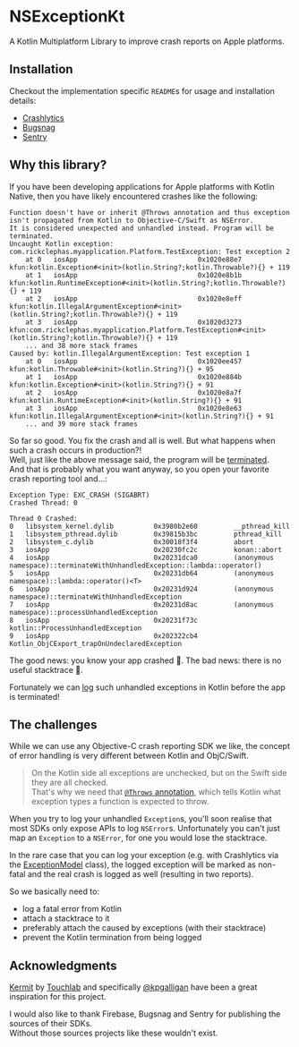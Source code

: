 # NSExceptionKt

A Kotlin Multiplatform Library to improve crash reports on Apple platforms.

## Installation

Checkout the implementation specific `README`s for usage and installation details:

* [Crashlytics](nsexception-kt-crashlytics/README.md)
* [Bugsnag](nsexception-kt-bugsnag/README.md)
* [Sentry](nsexception-kt-sentry/README.md)

## Why this library?

If you have been developing applications for Apple platforms with Kotlin Native, 
then you have likely encountered crashes like the following:

```
Function doesn't have or inherit @Throws annotation and thus exception isn't propagated from Kotlin to Objective-C/Swift as NSError.
It is considered unexpected and unhandled instead. Program will be terminated.
Uncaught Kotlin exception: com.rickclephas.myapplication.Platform.TestException: Test exception 2
    at 0   iosApp                              0x1020e88e7        kfun:kotlin.Exception#<init>(kotlin.String?;kotlin.Throwable?){} + 119 
    at 1   iosApp                              0x1020e8b1b        kfun:kotlin.RuntimeException#<init>(kotlin.String?;kotlin.Throwable?){} + 119 
    at 2   iosApp                              0x1020e8eff        kfun:kotlin.IllegalArgumentException#<init>(kotlin.String?;kotlin.Throwable?){} + 119 
    at 3   iosApp                              0x1020d3273        kfun:com.rickclephas.myapplication.Platform.TestException#<init>(kotlin.String?;kotlin.Throwable?){} + 119 
    ... and 38 more stack frames
Caused by: kotlin.IllegalArgumentException: Test exception 1
    at 0   iosApp                              0x1020ee457        kfun:kotlin.Throwable#<init>(kotlin.String?){} + 95 
    at 1   iosApp                              0x1020e884b        kfun:kotlin.Exception#<init>(kotlin.String?){} + 91 
    at 2   iosApp                              0x1020e8a7f        kfun:kotlin.RuntimeException#<init>(kotlin.String?){} + 91 
    at 3   iosApp                              0x1020e8e63        kfun:kotlin.IllegalArgumentException#<init>(kotlin.String?){} + 91
    ... and 39 more stack frames
```

So far so good. You fix the crash and all is well. But what happens when such a crash occurs in production?!  
Well, just like the above message said, the program will be [terminated](https://github.com/JetBrains/kotlin/blob/02901aeb106146274df7cff5686f8e376652fe2a/kotlin-native/runtime/src/main/cpp/Exceptions.cpp#L92).  
And that is probably what you want anyway, so you open your favorite crash reporting tool and...:

```
Exception Type: EXC_CRASH (SIGABRT)
Crashed Thread: 0

Thread 0 Crashed:
0   libsystem_kernel.dylib          0x3980b2e60         __pthread_kill
1   libsystem_pthread.dylib         0x39815b3bc         pthread_kill
2   libsystem_c.dylib               0x30018f3f4         abort
3   iosApp                          0x20230fc2c         konan::abort
4   iosApp                          0x20231dca0         (anonymous namespace)::terminateWithUnhandledException::lambda::operator()
5   iosApp                          0x20231db64         (anonymous namespace)::lambda::operator()<T>
6   iosApp                          0x20231d924         (anonymous namespace)::terminateWithUnhandledException
7   iosApp                          0x20231d8ac         (anonymous namespace)::processUnhandledException
8   iosApp                          0x20231f73c         kotlin::ProcessUnhandledException
9   iosApp                          0x202322cb4         Kotlin_ObjCExport_trapOnUndeclaredException
```

The good news: you know your app crashed 🥸. The bad news: there is no useful stacktrace 🥹.

Fortunately we can [log](https://kotlinlang.org/api/latest/jvm/stdlib/kotlin.native/set-unhandled-exception-hook.html) 
such unhandled exceptions in Kotlin before the app is terminated! 

## The challenges

While we can use any Objective-C crash reporting SDK we like, 
the concept of error handling is very different between Kotlin and ObjC/Swift.

> On the Kotlin side all exceptions are unchecked, but on the Swift side they are all checked.  
> That's why we need that [`@Throws` annotation](https://kotlinlang.org/api/latest/jvm/stdlib/kotlin/-throws/), 
> which tells Kotlin what exception types a function is expected to throw.

When you try to log your unhandled `Exception`s, you'll soon realise that most SDKs only expose APIs to log `NSError`s.
Unfortunately you can't just map an `Exception` to a `NSError`, for one you would lose the stacktrace.

In the rare case that you can log your exception (e.g. with Crashlytics via the [ExceptionModel] class),
the logged exception will be marked as non-fatal and the real crash is logged as well (resulting in two reports).

[ExceptionModel]: https://firebase.google.com/docs/reference/swift/firebasecrashlytics/api/reference/Classes/ExceptionModel

So we basically need to:
* log a fatal error from Kotlin
* attach a stacktrace to it
* preferably attach the caused by exceptions (with their stacktrace)
* prevent the Kotlin termination from being logged 

## Acknowledgments

[Kermit](https://github.com/touchlab/Kermit) by [Touchlab](https://touchlab.co/) 
and specifically [@kpgalligan](https://twitter.com/kpgalligan) have been a great inspiration for this project.

I would also like to thank Firebase, Bugsnag and Sentry for publishing the sources of their SDKs.  
Without those sources projects like these wouldn't exist.
